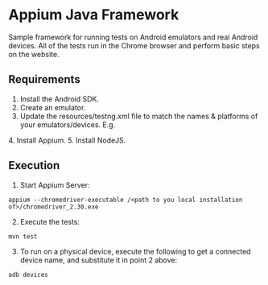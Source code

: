# Appium Java Framework

Sample framework for running tests on Android emulators and real Android devices.
All of the tests run in the Chrome browser and perform basic steps on the website.

## Requirements
1. Install the Android SDK.
2. Create an emulator.
3. Update the resources/testng.xml file to match the names & platforms of your emulators/devices.
E.g.
<parameter name="deviceName" value="Nexus_6_API_26" />
<parameter name="platform" value="Android" />
4. Install Appium.
5. Install NodeJS.


## Execution
1. Start Appium Server:
```
appium --chromedriver-executable /<path to you local installation of>/chromedriver_2.30.exe
```
2. Execute the tests:
```
mvn test
```
3. To run on a physical device, execute the following to get a connected device name, and substitute it in point 2 above:
```
adb devices
```





